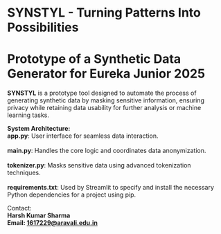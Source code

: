 # SYNSTYL - Turning Patterns Into Possibilities

# Prototype of a Synthetic Data Generator for Eureka Junior 2025

**SYNSTYL** is a prototype tool designed to automate the process of generating synthetic data by masking sensitive information, ensuring privacy while retaining data usability for further analysis or machine learning tasks.

**System Architecture:**
<br>**app.py**: User interface for seamless data interaction.</br>
<br>**main.py**: Handles the core logic and coordinates data anonymization.</br>
<br>**tokenizer.py**: Masks sensitive data using advanced tokenization techniques.</br>
<br>**requirements.txt**: Used by Streamlit to specify and install the necessary Python dependencies for a project using pip.</br>

Contact:
**<br>Harsh Kumar Sharma </br>**
**Email: 1617229@aravali.edu.in**
